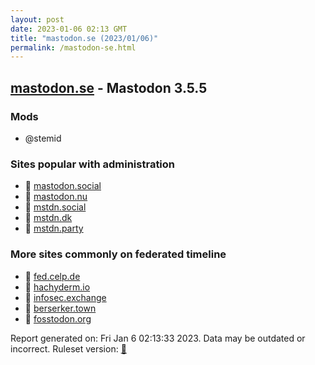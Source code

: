 ```yaml
---
layout: post
date: 2023-01-06 02:13 GMT
title: "mastodon.se (2023/01/06)"
permalink: /mastodon-se.html
---
```



## [mastodon.se](https://mastodon.se) - Mastodon 3.5.5

### Mods
 * @stemid

### Sites popular with administration

* 🐘 [mastodon.social](/mastodon-social.html)
* 🐘 [mastodon.nu](/mastodon-nu.html)
* 🐘 [mstdn.social](/mstdn-social.html)
* 🐘 [mstdn.dk](/mstdn-dk.html)
* 🐘 [mstdn.party](/mstdn-party.html)

### More sites commonly on federated timeline

* 🐘 [fed.celp.de](/fed-celp-de.html)
* 🐘 [hachyderm.io](/hachyderm-io.html)
* 🐘 [infosec.exchange](/infosec-exchange.html)
* 🚫 [berserker.town](/berserker-town.html)
* 🐘 [fosstodon.org](/fosstodon-org.html)

Report generated on: Fri Jan  6 02:13:33 2023. Data may be outdated or incorrect.
Ruleset version: [🏀](/version-basketball)
